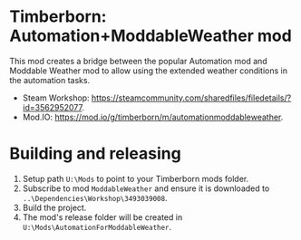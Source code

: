 # Timberborn: Automation+ModdableWeather mod

This mod creates a bridge between the popular Automation mod and Moddable Weather mod to allow using the extended
weather conditions in the automation tasks.

* Steam Workshop: https://steamcommunity.com/sharedfiles/filedetails/?id=3562952077.
* Mod.IO: https://mod.io/g/timberborn/m/automationmoddableweather.

# Building and releasing

1. Setup path `U:\Mods` to point to your Timberborn mods folder.
2. Subscribe to mod `ModdableWeather` and ensure it is downloaded to `..\Dependencies\Workshop\3493039008`.
3. Build the project.
4. The mod's release folder will be created in `U:\Mods\AutomationForModdableWeather`.
